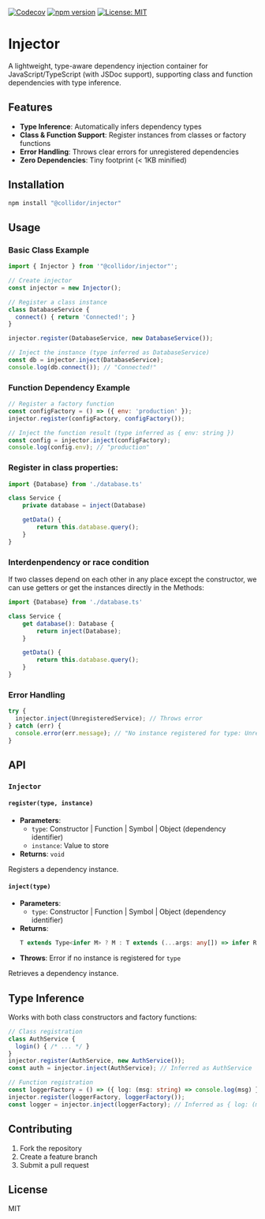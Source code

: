 [![Codecov](https://codecov.io/gh/collidor/injector/branch/main/graph/badge.svg)](https://codecov.io/gh/collidor/injector)
[![npm version](https://img.shields.io/npm/v/@collidor/injector)](https://www.npmjs.com/package/@collidor/injector)
[![License: MIT](https://img.shields.io/badge/License-MIT-yellow.svg)](https://opensource.org/licenses/MIT)

# Injector

A lightweight, type-aware dependency injection container for JavaScript/TypeScript (with JSDoc support), supporting class and function dependencies with type inference.

## Features
- **Type Inference**: Automatically infers dependency types
- **Class & Function Support**: Register instances from classes or factory functions
- **Error Handling**: Throws clear errors for unregistered dependencies
- **Zero Dependencies**: Tiny footprint (< 1KB minified)

## Installation
```bash
npm install "@collidor/injector"
```

## Usage

### Basic Class Example
```javascript
import { Injector } from '"@collidor/injector"';

// Create injector
const injector = new Injector();

// Register a class instance
class DatabaseService {
  connect() { return 'Connected!'; }
}

injector.register(DatabaseService, new DatabaseService());

// Inject the instance (type inferred as DatabaseService)
const db = injector.inject(DatabaseService);
console.log(db.connect()); // "Connected!"
```

### Function Dependency Example
```javascript
// Register a factory function
const configFactory = () => ({ env: 'production' });
injector.register(configFactory, configFactory());

// Inject the function result (type inferred as { env: string })
const config = injector.inject(configFactory);
console.log(config.env); // "production"
```

### Register in class properties:

```typescript
import {Database} from './database.ts'

class Service {
    private database = inject(Database)

    getData() {
        return this.database.query();
    }
}
```

### Interdenpendency or race condition

If two classes depend on each other in any place except the constructor, we can use getters or get the instances directly in the Methods:

```typescript
import {Database} from './database.ts'

class Service {
    get database(): Database {
        return inject(Database);
    }

    getData() {
        return this.database.query();
    }
}
```

### Error Handling
```javascript
try {
  injector.inject(UnregisteredService); // Throws error
} catch (err) {
  console.error(err.message); // "No instance registered for type: UnregisteredService"
}
```

## API

### `Injector`

#### `register(type, instance)`
- **Parameters**:
  - `type`: Constructor | Function | Symbol | Object (dependency identifier)
  - `instance`: Value to store
- **Returns**: `void`

Registers a dependency instance.

#### `inject(type)`
- **Parameters**:
  - `type`: Constructor | Function | Symbol | Object (dependency identifier)
- **Returns**:
  ```ts
  T extends Type<infer M> ? M : T extends (...args: any[]) => infer R ? R : any
  ```
- **Throws**: Error if no instance is registered for `type`

Retrieves a dependency instance.

## Type Inference
Works with both class constructors and factory functions:
```typescript
// Class registration
class AuthService {
  login() { /* ... */ }
}
injector.register(AuthService, new AuthService());
const auth = injector.inject(AuthService); // Inferred as AuthService

// Function registration
const loggerFactory = () => ({ log: (msg: string) => console.log(msg) });
injector.register(loggerFactory, loggerFactory());
const logger = injector.inject(loggerFactory); // Inferred as { log: (msg: string) => void }
```

## Contributing
1. Fork the repository
2. Create a feature branch
3. Submit a pull request

## License
MIT